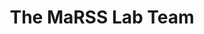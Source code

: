 ---
# An instance of the People widget.
# Documentation: https://wowchemy.com/docs/page-builder/
widget: people

# This file represents a page section.
headless: true
active: true

# Order that this section appears on the page.
weight: 25

title: The MaRSS Lab Team
subtitle:

content:
  # Choose which groups/teams of users to display.
  #   Edit `user_groups` in each user's profile to add them to one or more of these groups.
  user_groups:
  - Principal Investigator
  - Graduate Students
  - Honours Students
  - Research Assistants
  - Close Collaborators
design:
  show_interests: false
  show_role: true
  show_social: true
---